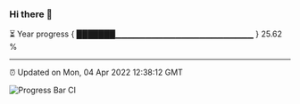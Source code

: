 ### Hi there 👋

⏳ Year progress { ███████▁▁▁▁▁▁▁▁▁▁▁▁▁▁▁▁▁▁▁▁▁▁▁ } 25.62 %

---

⏰ Updated on Mon, 04 Apr 2022 12:38:12 GMT

![Progress Bar CI](https://github.com/ZhaoGui/ZhaoGui/workflows/Progress%20Bar%20CI/badge.svg)
